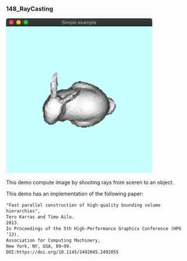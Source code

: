 ### 148_RayCasting
![](thumbnail.png)

This demo compute image by shooting rays from sceren to an object.



This demo has an implementation of the following paper:

 ```
"Fast parallel construction of high-quality bounding volume hierarchies",
Tero Karras and Timo Aila. 
2013.  
In Proceedings of the 5th High-Performance Graphics Conference (HPG ’13). 
Association for Computing Machinery, 
New York, NY, USA, 89–99. 
DOI:https://doi.org/10.1145/2492045.2492055
 ```